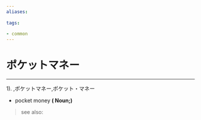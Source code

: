 ```yaml
---
aliases:
    
tags:
    
- common
---
```


# ポケットマネー
---
1).
,ポケットマネー,ポケット・マネー

- pocket money
**( Noun;)**
> see also: 
            